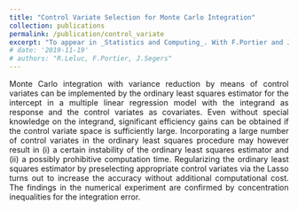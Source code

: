 ```yaml
---
title: "Control Variate Selection for Monte Carlo Integration"
collection: publications
permalink: /publication/control_variate
excerpt: "To appear in _Statistics and Computing_. With F.Portier and J.Segers.([PDF](https://arxiv.org/pdf/1906.10920)),([code](https://github.com/RemiLELUC/ControlVariateSelection))"
# date: '2019-11-19'
# authors: "R.Leluc, F.Portier, J.Segers"
---
```


<p align="justify">
Monte Carlo integration with variance reduction by means of control variates can be implemented by the ordinary least squares estimator for the intercept in a multiple linear regression model with the integrand as response and the control variates as covariates. Even without special knowledge on the integrand, significant efficiency gains can be obtained if the control variate space is sufficiently large. Incorporating a large number of control variates in the ordinary least squares procedure may however result in (i) a certain instability of the ordinary least squares estimator and (ii) a possibly prohibitive computation time. Regularizing the ordinary least squares estimator by preselecting appropriate control variates via the Lasso turns out to increase the accuracy without additional computational cost. The findings in the numerical experiment are confirmed by concentration inequalities for the integration error.

